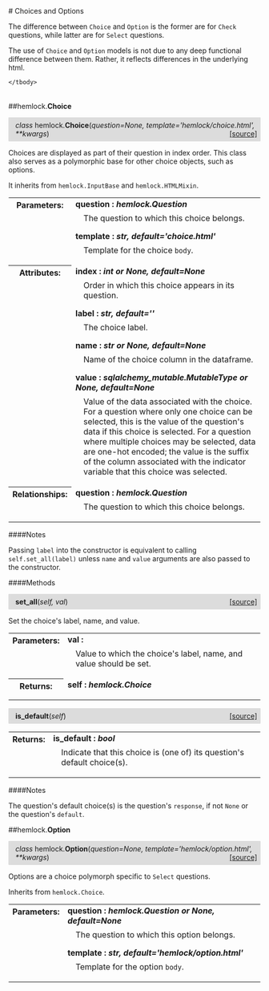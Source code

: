 <script src="https://cdn.mathjax.org/mathjax/latest/MathJax.js?config=TeX-AMS-MML_HTMLorMML" type="text/javascript"></script>

<link rel="stylesheet" href="https://assets.readthedocs.org/static/css/readthedocs-doc-embed.css" type="text/css" />

<style>
    a.src-href {
        float: right;
    }
    p.attr {
        margin-top: 0.5em;
        margin-left: 1em;
    }
    p.func-header {
        background-color: gainsboro;
        border-radius: 0.1em;
        padding: 0.5em;
        padding-left: 1em;
    }
    table.field-table {
        border-radius: 0.1em
    }
</style># Choices and Options

The difference between `Choice` and `Option` is the former are for `Check`
questions, while latter are for `Select` questions.

The use of `Choice` and `Option` models is not due to any deep functional
difference between them. Rather, it reflects differences in the underlying
html.

<table class="docutils field-list field-table" frame="void" rules="none">
    <col class="field-name" />
    <col class="field-body" />
    <tbody valign="top">
        
    </tbody>
</table>



##hemlock.**Choice**

<p class="func-header">
    <i>class</i> hemlock.<b>Choice</b>(<i>question=None, template='hemlock/choice.html', **kwargs</i>) <a class="src-href" target="_blank" href="https://github.com/dsbowen/hemlock/blob/master/hemlock/models/choice.py#L18">[source]</a>
</p>

Choices are displayed as part of their question in index order. This
class also serves as a polymorphic base for other choice objects, such as
options.

It inherits from `hemlock.InputBase` and `hemlock.HTMLMixin`.

<table class="docutils field-list field-table" frame="void" rules="none">
    <col class="field-name" />
    <col class="field-body" />
    <tbody valign="top">
        <tr class="field">
    <th class="field-name"><b>Parameters:</b></td>
    <td class="field-body" width="100%"><b>question : <i>hemlock.Question</i></b>
<p class="attr">
    The question to which this choice belongs.
</p>
<b>template : <i>str, default='choice.html'</i></b>
<p class="attr">
    Template for the choice <code>body</code>.
</p></td>
</tr>
<tr class="field">
    <th class="field-name"><b>Attributes:</b></td>
    <td class="field-body" width="100%"><b>index : <i>int or None, default=None</i></b>
<p class="attr">
    Order in which this choice appears in its question.
</p>
<b>label : <i>str, default=''</i></b>
<p class="attr">
    The choice label.
</p>
<b>name : <i>str or None, default=None</i></b>
<p class="attr">
    Name of the choice column in the dataframe.
</p>
<b>value : <i>sqlalchemy_mutable.MutableType or None, default=None</i></b>
<p class="attr">
    Value of the data associated with the choice. For a question where only one choice can be selected, this is the value of the question's data if this choice is selected. For a question where multiple choices may be selected, data are one-hot encoded; the value is the suffix of the column associated with the indicator variable that this choice was selected.
</p></td>
</tr>
<tr class="field">
    <th class="field-name"><b>Relationships:</b></td>
    <td class="field-body" width="100%"><b>question : <i>hemlock.Question</i></b>
<p class="attr">
    The question to which this choice belongs.
</p></td>
</tr>
    </tbody>
</table>

####Notes

Passing `label` into the constructor is equivalent to calling
`self.set_all(label)` unless `name` and `value` arguments are also passed
to the constructor.

####Methods



<p class="func-header">
    <i></i> <b>set_all</b>(<i>self, val</i>) <a class="src-href" target="_blank" href="https://github.com/dsbowen/hemlock/blob/master/hemlock/models/choice.py#L94">[source]</a>
</p>

Set the choice's label, name, and value.

<table class="docutils field-list field-table" frame="void" rules="none">
    <col class="field-name" />
    <col class="field-body" />
    <tbody valign="top">
        <tr class="field">
    <th class="field-name"><b>Parameters:</b></td>
    <td class="field-body" width="100%"><b>val : <i></i></b>
<p class="attr">
    Value to which the choice's label, name, and value should be set.
</p></td>
</tr>
<tr class="field">
    <th class="field-name"><b>Returns:</b></td>
    <td class="field-body" width="100%"><b>self : <i>hemlock.Choice</i></b>
<p class="attr">
    
</p></td>
</tr>
    </tbody>
</table>





<p class="func-header">
    <i></i> <b>is_default</b>(<i>self</i>) <a class="src-href" target="_blank" href="https://github.com/dsbowen/hemlock/blob/master/hemlock/models/choice.py#L110">[source]</a>
</p>



<table class="docutils field-list field-table" frame="void" rules="none">
    <col class="field-name" />
    <col class="field-body" />
    <tbody valign="top">
        <tr class="field">
    <th class="field-name"><b>Returns:</b></td>
    <td class="field-body" width="100%"><b>is_default : <i>bool</i></b>
<p class="attr">
    Indicate that this choice is (one of) its question's default choice(s).
</p></td>
</tr>
    </tbody>
</table>

####Notes

The question's default choice(s) is the question's `response`, if not
`None` or the question's `default`.

##hemlock.**Option**

<p class="func-header">
    <i>class</i> hemlock.<b>Option</b>(<i>question=None, template='hemlock/option.html', **kwargs</i>) <a class="src-href" target="_blank" href="https://github.com/dsbowen/hemlock/blob/master/hemlock/models/choice.py#L167">[source]</a>
</p>

Options are a choice polymorph specific to `Select` questions.

Inherits from `hemlock.Choice`.

<table class="docutils field-list field-table" frame="void" rules="none">
    <col class="field-name" />
    <col class="field-body" />
    <tbody valign="top">
        <tr class="field">
    <th class="field-name"><b>Parameters:</b></td>
    <td class="field-body" width="100%"><b>question : <i>hemlock.Question or None, default=None</i></b>
<p class="attr">
    The question to which this option belongs.
</p>
<b>template : <i>str, default='hemlock/option.html'</i></b>
<p class="attr">
    Template for the option <code>body</code>.
</p></td>
</tr>
    </tbody>
</table>



